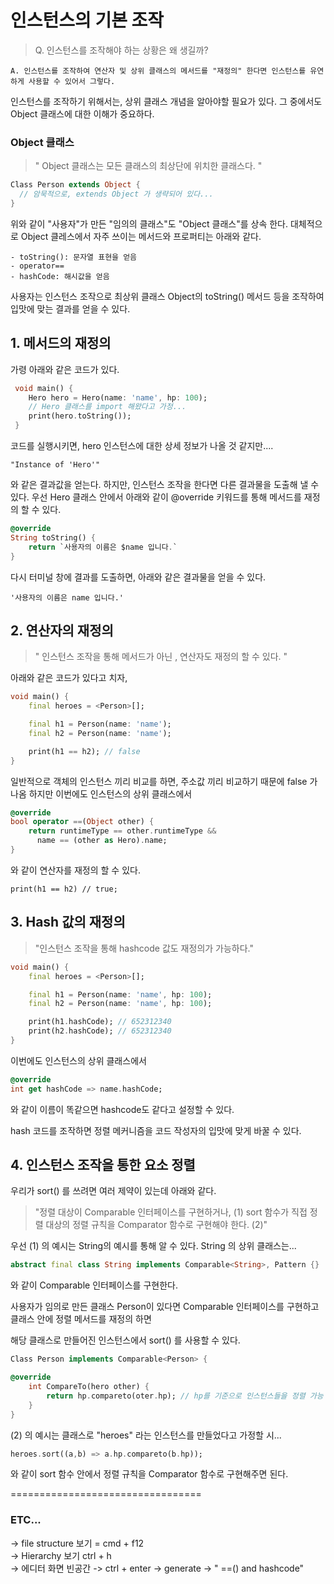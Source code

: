 # 인스턴스의 기본 조작

> Q. 인스턴스를 조작해야 하는 상황은 왜 생길까?

	A. 인스턴스를 조작하여 연산자 및 상위 클래스의 메서드를 "재정의" 한다면 인스턴스를 유연하게 사용할 수 있어서 그렇다.

인스턴스를 조작하기 위해서는, 상위 클래스 개념을 알아야할 필요가 있다.
그 중에서도 Object 클래스에 대한 이해가 중요하다.

### Object 클래스

> " Object 클래스는 모든 클래스의 최상단에 위치한 클래스다. "

```dart
Class Person extends Object {
  // 암묵적으로, extends Object 가 생략되어 있다...
}
```

위와 같이 "사용자"가 만든 "임의의 클래스"도 "Object 클래스"를 상속 한다.
대체적으로 Object 클레스에서 자주 쓰이는 메서드와 프로퍼티는 아래와 같다.

	- toString(): 문자열 표현을 얻음
	- operator==
	- hashCode: 해시값을 얻음

사용자는 인스턴스 조작으로 최상위 클래스 Object의 toString() 메서드 등을 조작하여
입맛에 맞는 결과를 얻을 수 있다.

## 1. 메서드의 재정의

가령 아래와 같은 코드가 있다.

```dart
 void main() {
    Hero hero = Hero(name: 'name', hp: 100);
    // Hero 클래스를 import 해왔다고 가정...
    print(hero.toString());
 }
```

코드를 실행시키면, hero 인스턴스에 대한 상세 정보가 나올 것 같지만....

	"Instance of 'Hero'"

와 같은 결과값을 얻는다.
하지만, 인스턴스 조작을 한다면 다른 결과물을 도출해 낼 수 있다.
우선 Hero 클래스 안에서
아래와 같이 @override 키워드를 통해 메서드를 재정의 할 수 있다.

```dart
@override
String toString() {
    return `사용자의 이름은 $name 입니다.`
}
```


다시 터미널 창에 결과를 도출하면, 아래와 같은 결과물을 얻을 수 있다.

	'사용자의 이름은 name 입니다.'

## 2. 연산자의 재정의

> " 인스턴스 조작을 통해 메서드가 아닌 , 연산자도 재정의 할 수 있다.  "

아래와 같은 코드가 있다고 치자,

```dart
void main() {
    final heroes = <Person>[];

    final h1 = Person(name: 'name');
    final h2 = Person(name: 'name');

    print(h1 == h2); // false
}
```

일반적으로 객체의 인스턴스 끼리 비교를 하면, 주소값 끼리 비교하기 때문에 false 가 나옴
하지만 이번에도 인스턴스의 상위 클래스에서

```dart
@override
bool operator ==(Object other) {
    return runtimeType == other.runtimeType &&
      name == (other as Hero).name;
}
```

와 같이 연산자를 재정의 할 수 있다.

	print(h1 == h2) // true; 

## 3. Hash 값의 재정의

> "인스턴스 조작을 통해 hashcode 값도 재정의가 가능하다."
```dart
void main() {
    final heroes = <Person>[];

    final h1 = Person(name: 'name', hp: 100);
    final h2 = Person(name: 'name', hp: 100);

    print(h1.hashCode); // 652312340
    print(h2.hashCode); // 652312340
}
```


이번에도 인스턴스의 상위 클래스에서
```dart
@override
int get hashCode => name.hashCode;
```


와 같이 이름이 똑같으면 hashcode도 같다고 설정할 수 있다.

hash 코드를 조작하면 정렬 메커니즘을 코드 작성자의 입맛에 맞게 바꿀 수 있다.


## 4. 인스턴스 조작을 통한 요소 정렬

우리가 sort() 를 쓰려면 여러 제약이 있는데 아래와 같다.

> "정렬 대상이 Comparable 인터페이스를 구현하거나,  (1)
> sort 함수가 직접 정렬 대상의 정렬 규칙을 Comparator 함수로 구현해야 한다.  (2)"

우선 (1) 의 예시는 String의 예시를 통해 알 수 있다.
String 의 상위 클래스는...

```dart
abstract final class String implements Comparable<String>, Pattern {}
```


와 같이 Comparable 인터페이스를 구현한다.

사용자가 임의로 만든 클래스 Person이 있다면 Comparable 인터페이스를 구현하고
클래스 안에 정렬 메서드를 재정의 하면

해당 클래스로 만들어진 인스턴스에서 sort() 를 사용할 수 있다.
```dart
Class Person implements Comparable<Person> {

@override
    int CompareTo(hero other) {
        return hp.compareto(oter.hp); // hp를 기준으로 인스턴스들을 정렬 가능	
    }
}
```

(2) 의 예시는 클래스로 "heroes" 라는 인스턴스를 만들었다고 가정할 시...
```dart
heroes.sort((a,b) => a.hp.compareto(b.hp));
```

와 같이 sort 함수 안에서 정렬 규칙을 Comparator 함수로 구현해주면 된다.

=================================
### ETC...

-> file structure 보기 = cmd + f12   
-> Hierarchy 보기 ctrl + h   
-> 에디터 화면 빈공간 -> ctrl + enter -> generate -> " ==() and hashcode"   

